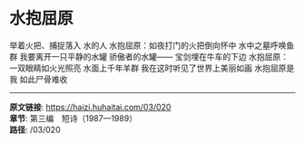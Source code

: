 # 水抱屈原

举着火把、捕捉落入
水的人
水抱屈原：如夜打门的火把倒向怀中
水中之墓呼唤鱼群
我要离开一只平静的水罐
骄傲者的水罐——
宝剑埋在牛车的下边
水抱屈原：一双眼睛如火光照亮
水面上千年羊群
我在这时听见了世界上美丽如画
水抱屈原是我
如此尸骨难收

---

**原文链接**: https://haizi.huhaitai.com/03/020  
**章节**: 第三编　短诗（1987—1989）  
**路径**: /03/020
